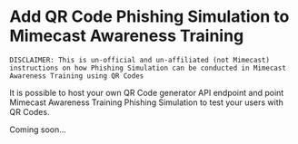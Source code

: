 # Add QR Code Phishing Simulation to Mimecast Awareness Training
````
DISCLAIMER: This is un-official and un-affiliated (not Mimecast) instructions on how Phishing Simulation can be conducted in Mimecast Awareness Training using QR Codes
````

It is possible to host your own QR Code generator API endpoint and point Mimecast Awareness Training Phishing Simulation to test your users with QR Codes.


Coming soon...
